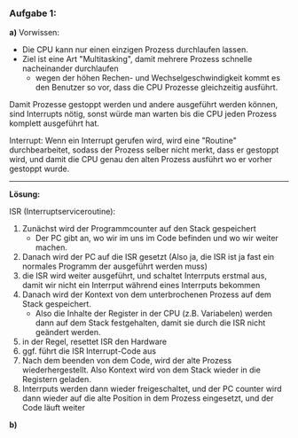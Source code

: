 ### Aufgabe 1:

 **a)**
 Vorwissen:
- Die CPU kann nur einen einzigen Prozess durchlaufen lassen.
- Ziel ist eine Art "Multitasking", damit mehrere Prozess schnelle nacheinander durchlaufen
	- wegen der höhen Rechen- und Wechselgeschwindigkeit kommt es den Benutzer so vor, dass die CPU Prozesse gleichzeitig ausführt.

Damit Prozesse gestoppt werden  und andere ausgeführt werden können, sind Interrupts nötig, sonst würde man warten bis die CPU jeden Prozess komplett ausgeführt hat.

Interrupt:
Wenn ein Interrupt gerufen wird, wird eine "Routine" durchbearbeitet, sodass der Prozess selber nicht merkt, dass er gestoppt wird, und damit die CPU genau den alten Prozess ausführt wo er vorher gestoppt wurde.

---

**Lösung:**

ISR (Interruptserviceroutine):
1. Zunächst wird der Programmcounter auf den Stack gespeichert
	- Der PC gibt an, wo wir im uns im Code befinden und wo wir weiter machen.
2.  Danach wird der PC auf die ISR gesetzt (Also ja, die ISR ist ja fast ein normales Programm der ausgeführt werden muss)
3. die ISR wird weiter ausgeführt, und schaltet Interrputs erstmal aus, damit wir nicht ein Interrput während eines Interrputs bekommen
4. Danach wird der Kontext von dem unterbrochenen Prozess auf dem Stack gespeichert.
	- Also die Inhalte der Register in der CPU (z.B. Variabelen) werden dann auf dem Stack festgehalten, damit sie durch die ISR nicht geändert werden.
5. in der Regel, resettet ISR den Hardware
6. ggf. führt die ISR Interrupt-Code aus
7. Nach dem beenden von dem Code, wird der alte Prozess wiederhergestellt. Also Kontext wird von dem Stack wieder in die Registern geladen.
8. Interrputs werden dann wieder freigeschaltet, und der PC counter wird dann wieder auf die alte Position in dem Prozess eingesetzt, und der Code läuft weiter

**b)**